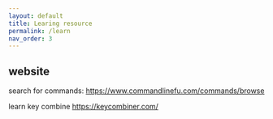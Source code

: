 ```yaml
---
layout: default
title: Learing resource
permalink: /learn
nav_order: 3
---
```

## website
search for commands:
https://www.commandlinefu.com/commands/browse

learn key combine
https://keycombiner.com/

